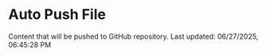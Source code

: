 # Auto Push File

Content that will be pushed to GitHub repository.
Last updated: 06/27/2025, 06:45:28 PM